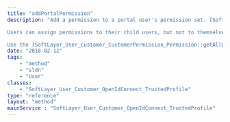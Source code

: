 ```yaml
---
title: "addPortalPermission"
description: "Add a permission to a portal user's permission set. [SoftLayer_User_Customer_CustomerPermission_Permission](reference/datatypes/SoftLayer_User_Customer_CustomerPermission_Permission) control which features in the SoftLayer customer portal and API a user may use. If the user already has the permission you're attempting to add then addPortalPermission() returns true. 

Users can assign permissions to their child users, but not to themselves. An account's master has all portal permissions and can set permissions for any of the other users on their account. 

Use the [SoftLayer_User_Customer_CustomerPermission_Permission::getAllObjects](reference/datatypes/$1/#$2) method to retrieve a list of all permissions available in the SoftLayer customer portal and API. Permissions are added based on the keyName property of the permission parameter. "
date: "2018-02-12"
tags:
    - "method"
    - "sldn"
    - "User"
classes:
    - "SoftLayer_User_Customer_OpenIdConnect_TrustedProfile"
type: "reference"
layout: "method"
mainService : "SoftLayer_User_Customer_OpenIdConnect_TrustedProfile"
---
```

